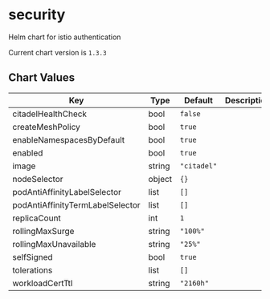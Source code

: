 security
========
Helm chart for istio authentication

Current chart version is `1.3.3`





## Chart Values

| Key | Type | Default | Description |
|-----|------|---------|-------------|
| citadelHealthCheck | bool | `false` |  |
| createMeshPolicy | bool | `true` |  |
| enableNamespacesByDefault | bool | `true` |  |
| enabled | bool | `true` |  |
| image | string | `"citadel"` |  |
| nodeSelector | object | `{}` |  |
| podAntiAffinityLabelSelector | list | `[]` |  |
| podAntiAffinityTermLabelSelector | list | `[]` |  |
| replicaCount | int | `1` |  |
| rollingMaxSurge | string | `"100%"` |  |
| rollingMaxUnavailable | string | `"25%"` |  |
| selfSigned | bool | `true` |  |
| tolerations | list | `[]` |  |
| workloadCertTtl | string | `"2160h"` |  |
